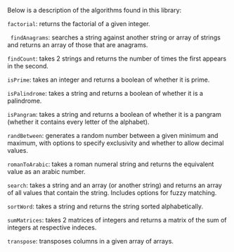 Below is a description of the algorithms found in this library:

```factorial```: returns the factorial of a given integer.

``` findAnagrams```: searches a string against another string or array of strings and returns an array of those that are anagrams.

```findCount```: takes 2 strings and returns the number of times the first appears in the second.

```isPrime```: takes an integer and returns a boolean of whether it is prime.

```isPalindrome```: takes a string and returns a boolean of whether it is a palindrome.

```isPangram```: takes a string and returns a boolean of whether it is a pangram (whether it contains every letter of the alphabet).

```randBetween```: generates a random number between a given minimum and maximum, with options to specify exclusivity and whether to allow decimal values.

```romanToArabic```: takes a roman numeral string and returns the equivalent value as an arabic number.

```search```: takes a string and an array (or another string) and returns an array of all values that contain the string. Includes options for fuzzy matching.

```sortWord```: takes a string and returns the string sorted alphabetically.

```sumMatrices```: takes 2 matrices of integers and returns a matrix of the sum of integers at respective indeces.

```transpose```: transposes columns in a given array of arrays.
